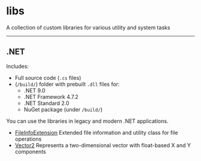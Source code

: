 # libs
A collection of custom libraries for various utility and system tasks

---

## .NET

Includes:

- Full source code (`.cs` files)
- (`/build/`) folder with prebuilt `.dll` files for:
  - .NET 9.0
  - .NET Framework 4.7.2
  - .NET Standard 2.0
  - NuGet package (under `/build/`)

You can use the libraries in legacy and modern .NET applications.

- [FileInfoExtension](https://github.com/DRgreenT/libs/tree/main/src/FileInfoExt) Extended file information and utility class for file operations
- [Vector2](https://github.com/DRgreenT/libs/tree/main/src/Vector2) Represents a two-dimensional vector with float-based X and Y components
